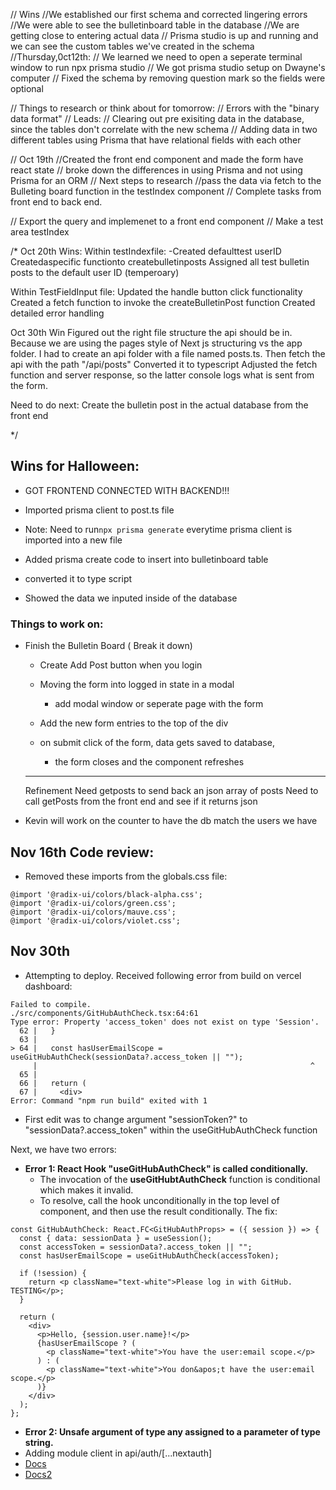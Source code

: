 // Wins
//We established our first schema and corrected lingering errors
//We were able to see the bulletinboard table in the database
//We are getting close to entering actual data
// Prisma studio is up and running and we can see the custom tables we've created in the schema
//Thursday,0ct12th:
// We learned we need to open a seperate terminal window to run npx prisma studio
// We got prisma studio setup on Dwayne's computer
// Fixed the schema by removing question mark so the fields were optional

// Things to research or think about for tomorrow:
// Errors with the "binary data format"
// Leads:
// Clearing out pre exisiting data in the database, since the tables don't correlate with the new schema
// Adding data in two different tables using Prisma that have relational fields with each other

// Oct 19th
//Created the front end component and made the form have react state
// broke down the differences in using Prisma and not using Prisma for an ORM
// Next steps to research
//pass the data via fetch to the Bulleting board function in the testIndex component
// Complete tasks from front end to back end.

// Export the query and implemenet to a front end component
// Make a test area testIndex

/* Oct 20th Wins:
Within testIndexfile:
-Created defaulttest userID
Createdaspecific functionto createbulletinposts
Assigned all test bulletin posts to the default user ID (temperoary)

Within TestFieldInput file:
 Updated the handle button click functionality
Created a fetch function to invoke the createBulletinPost function
Created detailed error handling

Oct 30th Win
Figured out the right file structure the api should be in.
Because we are using the pages style of Next js structuring vs the app folder.
I had to create an api folder with a file named posts.ts.
Then fetch the api with the path "/api/posts"
Converted it to typescript
Adjusted the fetch function and server response, so the latter console logs what is sent from the form.

Need to do next:
Create the bulletin post in the actual database from the front end

*/

## Wins for Halloween:
- GOT FRONTEND CONNECTED WITH BACKEND!!!
- Imported prisma client to post.ts file
- Note: Need to run```npx prisma generate``` everytime prisma client is imported into a new file

- Added prisma create code to insert into bulletinboard table
- converted it to type script
- Showed the data we inputed inside of the database

### Things to work on:
- Finish the Bulletin Board ( Break it down)
  - Create Add Post button when you login
  - Moving the form into logged in state in a modal
    - add modal window or seperate page with the form

  - Add the new form entries to the top of the div
  - on submit click of the form, data gets saved to database,
    - the form closes and the component refreshes
  ---
  Refinement
  Need getposts to send back an json array of posts
  Need to call getPosts from the front end and see if it returns json

- Kevin will work on the counter to have the db match the users we have

## Nov 16th Code review:
- Removed these imports from the globals.css file:
```
@import '@radix-ui/colors/black-alpha.css';
@import '@radix-ui/colors/green.css';
@import '@radix-ui/colors/mauve.css';
@import '@radix-ui/colors/violet.css';
```

## Nov 30th
- Attempting to deploy. Received following error from build on vercel dashboard:
```
Failed to compile.
./src/components/GitHubAuthCheck.tsx:64:61
Type error: Property 'access_token' does not exist on type 'Session'.
  62 |   }
  63 | 
> 64 |   const hasUserEmailScope = useGitHubAuthCheck(sessionData?.access_token || "");
     |                                                             ^
  65 | 
  66 |   return (
  67 |     <div>
Error: Command "npm run build" exited with 1
```

- First edit was to change argument "sessionToken?" to  "sessionData?.access_token" within the useGitHubAuthCheck function
  
Next, we have two errors:
- **Error 1: React Hook "useGitHubAuthCheck" is called conditionally.**
  - The invocation of the **useGitHubtAuthCheck** function is conditional which makes it invalid.
  - To resolve, call the hook unconditionally in the top level of component, and then use the result conditionally.
The fix:
```
const GitHubAuthCheck: React.FC<GitHubAuthProps> = ({ session }) => {
  const { data: sessionData } = useSession();
  const accessToken = sessionData?.access_token || "";
  const hasUserEmailScope = useGitHubAuthCheck(accessToken);

  if (!session) {
    return <p className="text-white">Please log in with GitHub. TESTING</p>;
  }

  return (
    <div>
      <p>Hello, {session.user.name}!</p>
      {hasUserEmailScope ? (
        <p className="text-white">You have the user:email scope.</p>
      ) : (
        <p className="text-white">You don&apos;t have the user:email scope.</p>
      )}
    </div>
  );
};

```

- **Error 2: Unsafe argument of type any assigned to a parameter of type string.**
- Adding module client in api/auth/[...nextauth]
- [Docs](https://next-auth.js.org/getting-started/typescript)
- [Docs2](https://next-auth.js.org/getting-started/client)